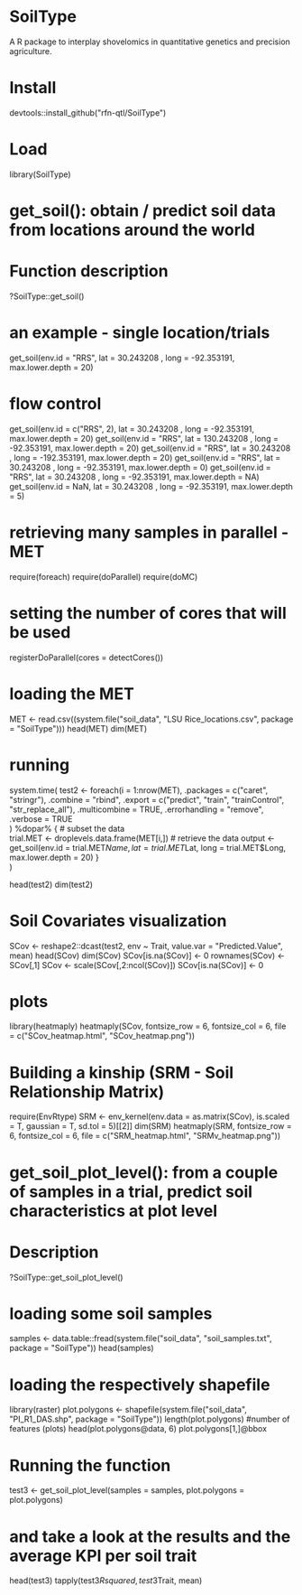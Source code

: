 # SoilType
A R package to interplay shovelomics in quantitative genetics and precision agriculture.

# Install
devtools::install_github("rfn-qtl/SoilType")

# Load
library(SoilType)

# get_soil(): obtain / predict  soil data from locations around the world

# Function description
?SoilType::get_soil()

# an example - single location/trials
get_soil(env.id = "RRS", lat = 30.243208 , long = -92.353191, max.lower.depth = 20)

# flow control
get_soil(env.id = c("RRS", 2), lat = 30.243208 , long = -92.353191, max.lower.depth = 20)
get_soil(env.id = "RRS", lat = 130.243208 , long = -92.353191, max.lower.depth = 20)
get_soil(env.id = "RRS", lat = 30.243208 , long = -192.353191, max.lower.depth = 20)
get_soil(env.id = "RRS", lat = 30.243208 , long = -92.353191, max.lower.depth = 0)
get_soil(env.id = "RRS", lat = 30.243208 , long = -92.353191, max.lower.depth = NA)
get_soil(env.id = NaN, lat = 30.243208 , long = -92.353191, max.lower.depth = 5)

# retrieving many samples in parallel - MET
require(foreach)
require(doParallel)
require(doMC)
# setting the number of cores that will be used
registerDoParallel(cores = detectCores())

# loading the MET
MET <- read.csv((system.file("soil_data", "LSU Rice_locations.csv", package = "SoilType")))
head(MET)
dim(MET)

# running
system.time(
  test2 <- foreach(i = 1:nrow(MET), 
                   .packages = c("caret", "stringr"), 
                   .combine = "rbind",
                   .export = c("predict", "train", "trainControl", "str_replace_all"),
                   .multicombine = TRUE, 
                   .errorhandling = "remove",
                   .verbose = TRUE    
  ) %dopar% {
    # subset the data  
    trial.MET <- droplevels.data.frame(MET[i,])
    # retrieve the data
    output <- get_soil(env.id = trial.MET$Name, 
                       lat = trial.MET$Lat, 
                       long = trial.MET$Long, 
                       max.lower.depth = 20)
  }   
)

head(test2)
dim(test2)

# Soil Covariates visualization
SCov <- reshape2::dcast(test2, env ~ Trait, value.var = "Predicted.Value", mean)
head(SCov)
dim(SCov)
SCov[is.na(SCov)] <- 0
rownames(SCov) <- SCov[,1]
SCov <- scale(SCov[,2:ncol(SCov)])
SCov[is.na(SCov)] <- 0

# plots
library(heatmaply)
heatmaply(SCov, 
          fontsize_row = 6,
          fontsize_col = 6,
          file = c("SCov_heatmap.html", "SCov_heatmap.png"))

# Building a kinship (SRM - Soil Relationship Matrix)
require(EnvRtype)
SRM <- env_kernel(env.data = as.matrix(SCov), is.scaled = T, gaussian = T, sd.tol = 5)[[2]]
dim(SRM)
heatmaply(SRM, 
          fontsize_row = 6,
          fontsize_col = 6,
          file = c("SRM_heatmap.html", "SRMv_heatmap.png"))
          
# get_soil_plot_level(): from a couple of samples in a trial, predict  soil characteristics at plot level

# Description
?SoilType::get_soil_plot_level()

# loading some soil samples
samples <- data.table::fread(system.file("soil_data", "soil_samples.txt", package = "SoilType"))
head(samples)

# loading the respectively shapefile
library(raster)
plot.polygons <- shapefile(system.file("soil_data", "PI_R1_DAS.shp", package = "SoilType"))
length(plot.polygons) #number of features (plots)
head(plot.polygons@data, 6)
plot.polygons[1,]@bbox

# Running the function
test3 <- get_soil_plot_level(samples = samples, plot.polygons = plot.polygons)

# and take a look at the results and the average KPI per soil trait
head(test3)
tapply(test3$Rsquared, test3$Trait, mean)

